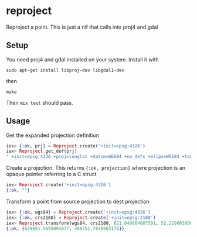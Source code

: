 # reproject
Reproject a point. This is just a nif that calls into proj4 and gdal

## Setup
You need proj4 and gdal installed on your system. Install it with
```
sudo apt-get install libproj-dev libgdal1-dev
```
then
```
make
```

Then `mix test` should pass.

## Usage

Get the expanded projection definition
```elixir
iex> {:ok, prj} = Reproject.create('+init=epsg:4326')
iex> Reproject.get_def(prj)
" +init=epsg:4326 +proj=longlat +datum=WGS84 +no_defs +ellps=WGS84 +towgs84=0,0,0"
```


Create a projection. This returns `{:ok, projection}` where projection
is an opaque pointer referring to a C struct
```elixir
iex> Reproject.create('+init=epsg:4326')
{:ok, ""}
```

Transform a point from source projection to dest projection
```elixir
iex> {:ok, wgs84} = Reproject.create('+init=epsg:4326')
iex> {:ok, crs2180} = Reproject.create('+init=epsg:2180')
iex> Reproject.transform(wgs84, crs2180, {21.049804687501, 52.22900390625})
{:ok, {639951.5695094677, 486751.7840663176}}
```
